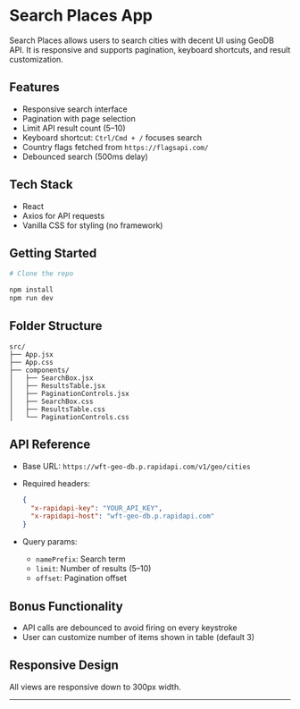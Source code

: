 # Search Places App

Search Places allows users to search cities with decent UI using GeoDB API. It is responsive and supports pagination, keyboard shortcuts, and result customization.

## Features

- Responsive search interface
- Pagination with page selection
- Limit API result count (5–10)
- Keyboard shortcut: `Ctrl/Cmd + /` focuses search
- Country flags fetched from `https://flagsapi.com/`
- Debounced search (500ms delay)

## Tech Stack

- React
- Axios for API requests
- Vanilla CSS for styling (no framework)

## Getting Started

```bash
# Clone the repo

npm install
npm run dev
```

## Folder Structure

```text
src/
├── App.jsx
├── App.css
├── components/
│   ├── SearchBox.jsx
│   ├── ResultsTable.jsx
│   ├── PaginationControls.jsx
│   ├── SearchBox.css
│   ├── ResultsTable.css
│   └── PaginationControls.css
```

## API Reference

- Base URL: `https://wft-geo-db.p.rapidapi.com/v1/geo/cities`
- Required headers:

  ```json
  {
    "x-rapidapi-key": "YOUR_API_KEY",
    "x-rapidapi-host": "wft-geo-db.p.rapidapi.com"
  }
  ```

- Query params:
  - `namePrefix`: Search term
  - `limit`: Number of results (5–10)
  - `offset`: Pagination offset

## Bonus Functionality

- API calls are debounced to avoid firing on every keystroke
- User can customize number of items shown in table (default 3)

## Responsive Design

All views are responsive down to 300px width.

---
